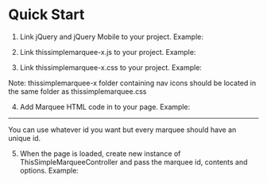 Quick Start
=================

1. Link jQuery and jQuery Mobile to your project. Example: 

<script src="scripts/js/libraries/jquery-1.11.1.min.js"></script>
<script>jQuery(document).on("mobileinit", function() { jQuery.mobile.autoInitializePage = false; });</script>
<script src="scripts/js/libraries/jquery.mobile-1.3.2.min.js"></script>
    
2. Link thissimplemarquee-x.js to your project. Example:

<script src="scripts/js/thissimplemarquee-1.0.js"></script>

3. Link thissimplemarquee-x.css to your project. Example:

<link rel="stylesheet" type="text/css" href="style/thissimplemarquee-1.0.css">
Note: thissimplemarquee-x folder containing nav icons should be located in the same folder as thissimplemarquee.css

4. Add Marquee HTML code in to your page. Example:
--------------
<div id="marquee-1" class="tsm-marquee">
    <div class="photos"></div>
    <div class="caption"></div>
    <div class="navigation"></div>
</div>
You can use whatever id you want but every marquee should have an unique id.

5. When the page is loaded, create new instance of ThisSimpleMarqueeController and pass the marquee id, contents and options. Example:

<script>
    $(function() {

        var contents = [
            {
                imageSrc: "media/images/1.jpg",
                caption: "Caption1"
            },
            {
                imageSrc: "media/images/2.jpg",
                caption: "Caption2"
            },
            {
                imageSrc: "media/images/3.jpg",
                caption: "Caption3"
            },
        ];
        var options = {
            fade: "carousel",
            autoplay: false,
            autoplayTimeMs: 5000
        };
        var controller = new ThisSimpleMarqueeController("marquee-1", contents, options);
    })
</script>